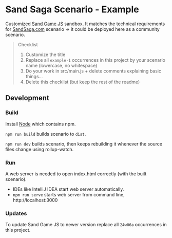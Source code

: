 # Sand Saga Scenario - Example

Customized [Sand Game JS](https://github.com/Hartrik/sand-game-js) sandbox.
It matches the technical requirements for [SandSaga.com](https://sandsaga.com) scenario => it could be deployed here as
a community scenario.


> Checklist
> 1) Customize the title
> 2) Replace all `example-1` occurrences in this project by your scenario name (lowercase, no whitespace)
> 3) Do your work in src/main.js + delete comments explaining basic things...
> 4) Delete this checklist (but keep the rest of the readme)


## Development

### Build

Install [Node](https://nodejs.org/en) which contains npm.

`npm run build` builds scenario to `dist`.

`npm run dev` builds scenario, then keeps rebuilding it whenever the source files change using rollup-watch.

### Run

A web server is needed to open index.html correctly (with the built scenario).
- IDEs like IntelliJ IDEA start web server automatically.
- `npm run serve` starts web server from command line, http://localhost:3000


### Updates

To update Sand Game JS to newer version replace all `24w06a` occurrences in this project.
